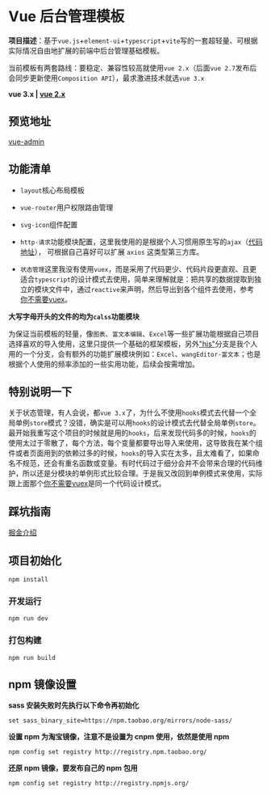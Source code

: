 # Vue 后台管理模板

**项目描述**：基于`vue.js`+`element-ui`+`typescript`+`vite`写的一套超轻量、可根据实际情况自由地扩展的前端中后台管理基础模板。

当前模板有两套路线：要稳定、兼容性较高就使用`vue 2.x`（后面`vue 2.7`发布后会同步更新使用`Composition API`），最求激进技术就选`vue 3.x`

**vue 3.x | [vue 2.x](https://github.com/Hansen-hjs/vue-admin)**

## 预览地址

[vue-admin](https://huangjingsheng.gitee.io/hjs/vue3-admin)

## 功能清单

* `layout`核心布局模板

* `vue-router`用户权限路由管理

* `svg-icon`组件配置

* `http-请求`功能模块配置，这里我使用的是根据个人习惯用原生写的`ajax`（[代码地址](https://github.com/Hansen-hjs/my-note/blob/master/JavaScript/js/ajax.js)）， 可根据自己喜好可以扩展 `axios` 这类型第三方库。

* `状态管理`这里我没有使用`vuex`，而是采用了代码更少、代码片段更直观、且更适合`typescript`的设计模式去使用，简单来理解就是：把共享的数据提取到独立的模块文件中，通过`reactive`来声明，然后导出到各个组件去使用，参考 [你不需要vuex](https://juejin.im/post/5d425a83f265da03d8719cb8)。

**大写字母开头的文件的均为`calss`功能模块**

为保证当前模板的轻量，像`图表`、`富文本编辑`、`Excel`等一些扩展功能根据自己项目选择喜欢的导入使用，这里只提供一个基础的框架模板，另外["hjs"](https://github.com/Hansen-hjs/vue-admin/tree/hjs)分支是我个人用的一个分支，会有额外的功能扩展模块例如：`Excel`、`wangEditor-富文本`；也是根据个人使用的频率添加的一些实用功能，后续会按需增加。

## 特别说明一下

关于状态管理，有人会说，都`vue 3.x`了，为什么不使用`hooks`模式去代替一个全局单例`store`模式？没错，确实是可以用`hooks`的设计模式去代替全局单例`store`。最开始我重写这个项目的时候就是用的`hooks`，后来发现代码多的时候，`hooks`的使用太过于零散了，每个方法，每个变量都要导出导入来使用，这导致我在某个组件或者页面用到的依赖过多的时候，`hooks`的导入实在太多，且太难看了，如果命名不规范，还会有重名函数或变量。有时代码过于细分会并不会带来合理的代码维护，所以还是分模块的单例形式比较合理。于是我又改回到单例模式来使用，实际跟上面那个[你不需要vuex](https://juejin.im/post/5d425a83f265da03d8719cb8)是同一个代码设计模式。

## 踩坑指南

[掘金介绍](https://juejin.cn/post/6959851018469244965/)

## 项目初始化

```
npm install
```
### 开发运行

```
npm run dev
```

### 打包构建

```
npm run build
```

## npm 镜像设置

**sass 安装失败时先执行以下命令再初始化**

```
set sass_binary_site=https://npm.taobao.org/mirrors/node-sass/
```

**设置 npm 为淘宝镜像，注意不是设置为 cnpm 使用，依然是使用 npm**

```
npm config set registry http://registry.npm.taobao.org/
```

**还原 npm 镜像，要发布自己的 npm 包用**

```
npm config set registry http://registry.npmjs.org/
```
